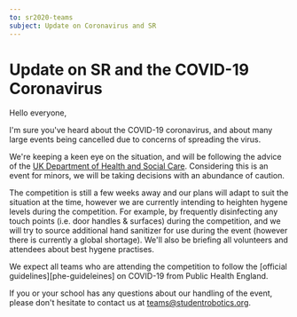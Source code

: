 ```yaml
---
to: sr2020-teams
subject: Update on Coronavirus and SR
---
```


# Update on SR and the COVID-19 Coronavirus

Hello everyone, 

I'm sure you've heard about the COVID-19 coronavirus, and about many large events being cancelled due to concerns of spreading the virus.

We're keeping a keen eye on the situation, and will be following the advice of the [UK Department of Health and Social Care][uk-coronavirus-page]. Considering this is an event for minors, we will be taking decisions with an abundance of caution.

The competition is still a few weeks away and our plans will adapt to suit the situation at the time, however we are currently intending to heighten hygene levels during the competition. For example, by frequently disinfecting any touch points (i.e. door handles & surfaces) during the competition, and we will try to source additional hand sanitizer for use during the event (however there is currently a global shortage). We'll also be briefing all volunteers and attendees about best hygene practises.

We expect all teams who are attending the competition to follow the [official guidelines][phe-guideleines] on COVID-19 from Public Health England.

If you or your school has any questions about our handling of the event, please don't hesitate to contact us at teams@studentrobotics.org.

[uk-coronavirus-page]: https://www.gov.uk/guidance/coronavirus-covid-19-information-for-the-public
[returning-travellers]: https://www.gov.uk/guidance/coronavirus-covid-19-information-for-the-public#returning-travellers
[phe-guidelines]: https://www.gov.uk/government/publications/guidance-to-educational-settings-about-covid-19/guidance-to-educational-settings-about-covid-19
